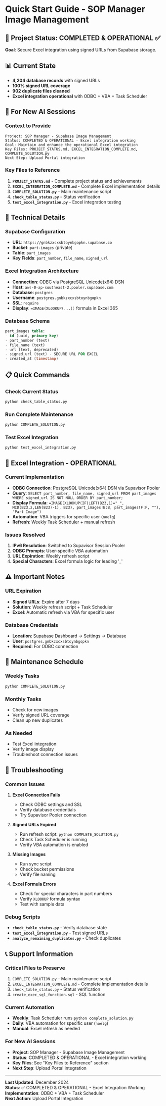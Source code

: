 # Quick Start Guide - SOP Manager Image Management

## 🎯 **Project Status: COMPLETED & OPERATIONAL** ✅

**Goal**: Secure Excel integration using signed URLs from Supabase storage.

## 📊 **Current State**
- **4,204 database records** with signed URLs
- **100% signed URL coverage**
- **902 duplicate files cleaned**
- **Excel integration operational** with ODBC + VBA + Task Scheduler

## 🚀 **For New AI Sessions**

### **Context to Provide**
```
Project: SOP Manager - Supabase Image Management
Status: COMPLETED & OPERATIONAL - Excel integration working
Goal: Maintain and enhance the operational Excel integration
Key Files: PROJECT_STATUS.md, EXCEL_INTEGRATION_COMPLETE.md, COMPLETE_SOLUTION.py
Next Step: Upload Portal integration
```

### **Key Files to Reference**
1. **`PROJECT_STATUS.md`** - Complete project status and achievements
2. **`EXCEL_INTEGRATION_COMPLETE.md`** - Complete Excel implementation details
3. **`COMPLETE_SOLUTION.py`** - Main maintenance script
4. **`check_table_status.py`** - Status verification
5. **`test_excel_integration.py`** - Excel integration testing

## 🔧 **Technical Details**

### **Supabase Configuration**
- **URL**: `https://gnbkzxcxsbtoynbgopkn.supabase.co`
- **Bucket**: `part-images` (private)
- **Table**: `part_images`
- **Key Fields**: `part_number`, `file_name`, `signed_url`

### **Excel Integration Architecture**
- **Connection**: ODBC via PostgreSQL Unicode(x64) DSN
- **Host**: `aws-0-ap-southeast-2.pooler.supabase.com`
- **Database**: `postgres`
- **Username**: `postgres.gnbkzxcxsbtoynbgopkn`
- **SSL**: `require`
- **Display**: `=IMAGE(XLOOKUP(...))` formula in Excel 365

### **Database Schema**
```sql
part_images table:
- id (uuid, primary key)
- part_number (text)
- file_name (text)
- url (text, deprecated)
- signed_url (text) - SECURE URL FOR EXCEL
- created_at (timestamp)
```

## 📋 **Quick Commands**

### **Check Current Status**
```bash
python check_table_status.py
```

### **Run Complete Maintenance**
```bash
python COMPLETE_SOLUTION.py
```

### **Test Excel Integration**
```bash
python test_excel_integration.py
```

## 🎯 **Excel Integration - OPERATIONAL**

### **Current Implementation**
- **ODBC Connection**: PostgreSQL Unicode(x64) DSN via Supavisor Pooler
- **Query**: `SELECT part_number, file_name, signed_url FROM part_images WHERE signed_url IS NOT NULL ORDER BY part_number;`
- **Display Formula**: `=IMAGE(XLOOKUP(IF(LEFT(B23,1)="_", MID(B23,2,LEN(B23)-1), B23), part_images!B:B, part_images!F:F, ""), "Part Image")`
- **Automation**: VBA triggers for specific user (`noelg`)
- **Refresh**: Weekly Task Scheduler + manual refresh

### **Issues Resolved**
1. **IPv6 Resolution**: Switched to Supavisor Session Pooler
2. **ODBC Prompts**: User-specific VBA automation
3. **URL Expiration**: Weekly refresh script
4. **Special Characters**: Excel formula logic for leading '_'

## ⚠️ **Important Notes**

### **URL Expiration**
- **Signed URLs**: Expire after 7 days
- **Solution**: Weekly refresh script + Task Scheduler
- **Excel**: Automatic refresh via VBA for specific user

### **Database Credentials**
- **Location**: Supabase Dashboard → Settings → Database
- **User**: `postgres.gnbkzxcxsbtoynbgopkn`
- **Required**: For ODBC connection

## 🔧 **Maintenance Schedule**

### **Weekly Tasks**
```bash
python COMPLETE_SOLUTION.py
```

### **Monthly Tasks**
- Check for new images
- Verify signed URL coverage
- Clean up new duplicates

### **As Needed**
- Test Excel integration
- Verify image display
- Troubleshoot connection issues

## 🚨 **Troubleshooting**

### **Common Issues**
1. **Excel Connection Fails**
   - Check ODBC settings and SSL
   - Verify database credentials
   - Try Supavisor Pooler connection

2. **Signed URLs Expired**
   - Run refresh script: `python COMPLETE_SOLUTION.py`
   - Check Task Scheduler is running
   - Verify VBA automation is enabled

3. **Missing Images**
   - Run sync script
   - Check bucket permissions
   - Verify file naming

4. **Excel Formula Errors**
   - Check for special characters in part numbers
   - Verify `XLOOKUP` formula syntax
   - Test with sample data

### **Debug Scripts**
- **`check_table_status.py`** - Verify database state
- **`test_excel_integration.py`** - Test signed URLs
- **`analyze_remaining_duplicates.py`** - Check duplicates

## 📞 **Support Information**

### **Critical Files to Preserve**
1. `COMPLETE_SOLUTION.py` - Main maintenance script
2. `EXCEL_INTEGRATION_COMPLETE.md` - Complete implementation details
3. `check_table_status.py` - Status verification
4. `create_exec_sql_function.sql` - SQL function

### **Current Automation**
- **Weekly**: Task Scheduler runs `python complete_solution.py`
- **Daily**: VBA automation for specific user (`noelg`)
- **Manual**: Excel refresh as needed

### **For New AI Sessions**
- **Project**: SOP Manager - Supabase Image Management
- **Status**: COMPLETED & OPERATIONAL - Excel integration working
- **Key Files**: See "Key Files to Reference" section
- **Next Step**: Upload Portal integration

---

**Last Updated**: December 2024  
**Status**: ✅ COMPLETED & OPERATIONAL - Excel Integration Working  
**Implementation**: ODBC + VBA + Task Scheduler  
**Next Action**: Upload Portal Integration 